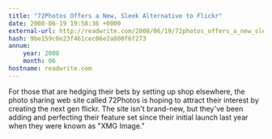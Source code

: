 ```yaml
---
title: "72Photos Offers a New, Sleek Alternative to Flickr"
date: 2008-06-19 19:58:36 +0000
external-url: http://readwrite.com/2008/06/19/72photos_offers_a_new_sleek_flickr_alternative
hash: 9be159c0e23f461cec06e2a800f6f273
annum:
    year: 2008
    month: 06
hostname: readwrite.com
---
```


For those that are hedging their bets by setting up shop elsewhere, the photo sharing web site called 72Photos is hoping to attract their interest by creating the next gen flickr. The site isn't brand-new, but they've been adding and perfecting their feature set since their initial launch last year when they were known as "XMG Image."

